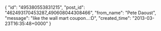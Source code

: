  {
   "id": "495380553831215",
   "post_id": "462493170453287_490608044308466",
   "from_name": "Pete Daoust",
   "message": "like the wall mart coupon...:D",
   "created_time": "2013-03-23T16:35:48+0000"
 }
